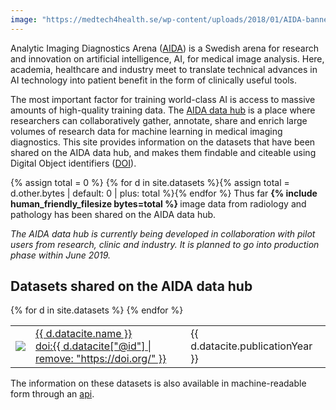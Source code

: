 ```yaml
---
image: "https://medtech4health.se/wp-content/uploads/2018/01/AIDA-banner-smal.jpg"
---
```

Analytic Imaging Diagnostics Arena ([AIDA](https://medtech4health.se/aida)) is a
Swedish arena for research and innovation on artificial intelligence, AI, for
medical image analysis. Here, academia, healthcare and industry meet to
translate technical advances in AI technology into patient benefit in the form
of clinically useful tools.

The most important factor for training world-class AI is access to massive
amounts of high-quality training data.
The [AIDA data hub](https://medtech4health.se/aida/datahub/) is a place where
researchers can collaboratively gather, annotate, share and enrich large volumes
of research data for machine learning in medical imaging diagnostics. This site
provides information on the datasets that have been shared on the AIDA data hub,
and makes them findable and citeable using Digital Object identifiers
([DOI](https://www.doi.org/)).

{% assign total = 0 %}
{% for d in site.datasets %}{% assign total = d.other.bytes | default: 0 | plus: total %}{% endfor %}
Thus far <b>{% include human_friendly_filesize bytes=total %} </b> image data from radiology
and pathology has been shared on the AIDA data hub.

*The AIDA data hub is currently being developed in collaboration with pilot
users from research, clinic and industry. It is planned to go into production
phase within June 2019.*

## Datasets shared on the AIDA data hub

<div class="dataset-table">
  <table>
    {% for d in site.datasets %}
      <tr>
        <td><a href="{{ d.url }}"><img src="{{ d.other.exampleImage[0].thumbnail-url | default: d.other.exampleImage[0].url }}"></a></td>
        <td>
          <a href="{{ d.url }}">{{ d.datacite.name }}</a><br/>
          <a href="{{ d.datacite["@id"] }}" class="doi">doi:{{ d.datacite["@id"] | remove: "https://doi.org/" }}</a>
        </td>
        <td>{{ d.datacite.publicationYear }}</td>
      </tr>
    {% endfor %}
  </table>
</div>

The information on these datasets is also available in machine-readable form
through an [api](api/).
